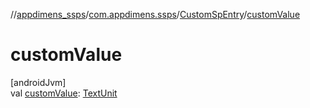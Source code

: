 //[appdimens_ssps](../../../index.md)/[com.appdimens.ssps](../index.md)/[CustomSpEntry](index.md)/[customValue](custom-value.md)

# customValue

[androidJvm]\
val [customValue](custom-value.md): [TextUnit](https://developer.android.com/reference/kotlin/androidx/compose/ui/unit/TextUnit.html)